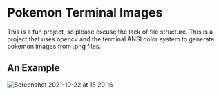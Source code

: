 # Pokemon Terminal Images

This is a fun project, so please excuse the lack of file structure. This is a project that uses opencv and the terminal ANSI color system to generate pokemon images from .png files.

## An Example
![Screenshot 2021-10-22 at 15 29 16](https://user-images.githubusercontent.com/29174023/138462037-ec3d38a2-5cc9-414a-841d-370a29843547.png)
